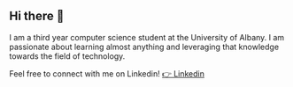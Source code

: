 ## Hi there 👋

I am a third year computer science student at the University of Albany. I am passionate about learning almost anything and leveraging that knowledge towards the field of technology. 

Feel free to connect with me on Linkedin!
[👉 Linkedin](https://www.linkedin.com/in/eashamashud/)

<!--
**Eashamashud/Eashamashud** is a ✨ _special_ ✨ repository because its `README.md` (this file) appears on your GitHub profile.

Here are some ideas to get you started:

- 🔭 I’m currently working on ...
- 🌱 I’m currently learning ...
- 👯 I’m looking to collaborate on ...
- 🤔 I’m looking for help with ...
- 💬 Ask me about ...
- 📫 How to reach me: ...
- 😄 Pronouns: ...
- ⚡ Fun fact: ...
-->

